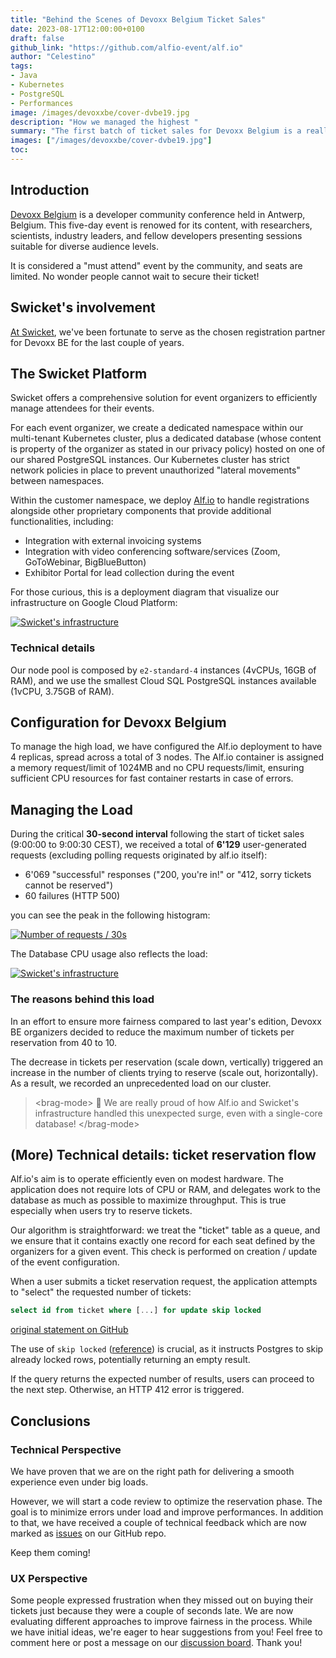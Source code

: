 ```yaml
---
title: "Behind the Scenes of Devoxx Belgium Ticket Sales"
date: 2023-08-17T12:00:00+0100
draft: false
github_link: "https://github.com/alfio-event/alf.io"
author: "Celestino"
tags:
- Java
- Kubernetes
- PostgreSQL
- Performances
image: /images/devoxxbe/cover-dvbe19.jpg
description: "How we managed the highest "
summary: "The first batch of ticket sales for Devoxx Belgium is a really hot moment ."
images: ["/images/devoxxbe/cover-dvbe19.jpg"]
toc:
---
```


## Introduction

[Devoxx Belgium](https://devoxx.be) is a developer community conference held in Antwerp, Belgium. This five-day event is renowed for its content, with researchers, scientists, industry leaders, and fellow developers presenting sessions suitable for diverse audience levels.

It is considered a "must attend" event by the community, and seats are limited. No wonder people cannot wait to secure their ticket!

## Swicket's involvement

[At Swicket](https://swicket.io), we've been fortunate to serve as the chosen registration partner for Devoxx BE for the last couple of years.

## The Swicket Platform

Swicket offers a comprehensive solution for event organizers to efficiently manage attendees for their events.

For each event organizer, we create a dedicated namespace within our multi-tenant Kubernetes cluster, plus a dedicated database (whose content is property of the organizer as stated in our privacy policy) hosted on one of our shared PostgreSQL instances.
Our Kubernetes cluster has strict network policies in place to prevent unauthorized "lateral movements" between namespaces.

Within the customer namespace, we deploy [Alf.io](https://alf.io) to handle registrations alongside other proprietary components that provide additional functionalities, including:
- Integration with external invoicing systems
- Integration with video conferencing software/services (Zoom, GoToWebinar, BigBlueButton)
- Exhibitor Portal for lead collection during the event

For those curious, this is a deployment diagram that visualize our infrastructure on Google Cloud Platform:

<div class="mb-5">
    <a href="/images/devoxxbe/swicket-deployment.png" title="Open in a new Tab" target="_blank">
        <img alt="Swicket's infrastructure" src="/images/devoxxbe/swicket-deployment.png" class="img-fluid" >
    </a>
</div>

### Technical details

Our node pool is composed by `e2-standard-4` instances (4vCPUs, 16GB of RAM), and we use the smallest Cloud SQL PostgreSQL instances available (1vCPU, 3.75GB of RAM).

## Configuration for Devoxx Belgium

To manage the high load, we have configured the Alf.io deployment to have 4 replicas, spread across a total of 3 nodes.
The Alf.io container is assigned a memory request/limit of 1024MB and no CPU requests/limit, ensuring sufficient CPU resources for fast container restarts in case of errors.

## Managing the Load

During the critical **30-second interval** following the start of ticket sales (9:00:00 to 9:00:30 CEST), we received a total of **6'129** user-generated requests (excluding polling requests originated by alf.io itself):

- 6'069 "successful" responses ("200, you're in!" or "412, sorry tickets cannot be reserved")
- 60 failures (HTTP 500)

you can see the peak in the following histogram:

<div class="mb-5">
    <a href="/images/devoxxbe/load-histogram.png" title="Open in a new Tab" target="_blank">
        <img alt="Number of requests / 30s" src="/images/devoxxbe/load-histogram.jpg" class="img-fluid" >
    </a>
</div>

The Database CPU usage also reflects the load:

<div class="mb-5">
    <a href="/images/devoxxbe/db-load.png" title="Open in a new Tab" target="_blank">
        <img alt="Swicket's infrastructure" src="/images/devoxxbe/db-load.png" class="img-fluid" >
    </a>
</div>

### The reasons behind this load 

In an effort to ensure more fairness compared to last year's edition, Devoxx BE organizers decided to reduce the maximum number of tickets per reservation from 40 to 10.

The decrease in tickets per reservation (scale down, vertically) triggered an increase in the number of clients trying to reserve (scale out, horizontally). As a result, we recorded an unprecedented load on our cluster.

> &lt;brag-mode&gt; 🍻 We are really proud of how Alf.io and Swicket's infrastructure handled this unexpected surge, even with a single-core database! &lt;/brag-mode&gt;

## (More) Technical details: ticket reservation flow

Alf.io's aim is to operate efficiently even on modest hardware. The application does not require lots of CPU or RAM, and delegates work to the database as much as possible to maximize throughput. This is true especially when users try to reserve tickets.

Our algorithm is straightforward: we treat the "ticket" table as a queue, and we ensure that it contains exactly one record for each seat defined by the organizers for a given event.
This check is performed on creation / update of the event configuration.

When a user submits a ticket reservation request, the application attempts to "select" the requested number of tickets:

```sql
select id from ticket where [...] for update skip locked
```
[original statement on GitHub](https://github.com/alfio-event/alf.io/blob/master/src/main/java/alfio/repository/TicketRepository.java#L76)

The use of `skip locked` ([reference](https://www.postgresql.org/docs/11/sql-select.html#SQL-FOR-UPDATE-SHARE)) is crucial, as it instructs Postgres to skip already locked rows, potentially returning an empty result.

If the query returns the expected number of results, users can proceed to the next step. Otherwise, an HTTP 412 error is triggered.

## Conclusions

### Technical Perspective

We have proven that we are on the right path for delivering a smooth experience even under big loads.

However, we will start a code review to optimize the reservation phase. The goal is to minimize errors under load and improve performances.
In addition to that, we have received a couple of technical feedback which are now marked as [issues](https://github.com/alfio-event/alf.io/issues) on our GitHub repo.

Keep them coming!

### UX Perspective

Some people expressed frustration when they missed out on buying their tickets just because they were a couple of seconds late. We are now evaluating different approaches to improve fairness in the process.
While we have initial ideas, we're eager to hear suggestions from you! Feel free to comment here or post a message on our [discussion board](https://github.com/alfio-event/alf.io/discussions/categories/ideas). Thank you!